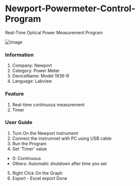 # Newport-Powermeter-Control-Program
Real-Time Optical Power Measurement Program

![image](https://user-images.githubusercontent.com/58495252/140641947-d6361a09-42ff-43fa-8600-752486db0bf4.png)

### Information
1) Company: Newport
2) Category: Power Meter
3) DeviceName: Model 1936-R
4) Language: Labview

### Feature
1) Real-time continuous measurement 
2) Timer

### User Guide
1) Turn On the Newport instrument
2) Connect the instrumnet with PC using USB cable 
3) Run the Program
4) Set 'Timer' value
  * 0: Continuous
  * Others: Automatic shutdown after time you set 
5) Right Click On the Graph
6) Export - Excel export
Done
